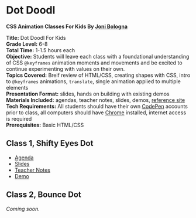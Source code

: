 # Dot Doodl
**CSS Animation Classes For Kids By [Joni Bologna](https://twitter.com/JoniTrythall)**

**Title:** Dot Doodl For Kids<br>
**Grade Level:** 6-8<br>
**Total Time:** 1-1.5 hours each<br>
**Objective:** Students will leave each class with a foundational understanding of CSS `@keyframes` animation moments and movements and be excited to continue experimenting with values on their own.<br> 
**Topics Covered:** Breif review of HTML/CSS, creating shapes with CSS, intro to `@keyframes` animations, `translate`, single animation applied to multiple elements<br>
**Presentation Format:** slides, hands on building with existing demos<br>
**Materials Included:** agendas, teacher notes, slides, demos, [reference site]()<br> 
**Tech Requirements:** All students should have their own [CodePen](http://codepen.io/) accounts prior to class, all computers should have [Chrome](https://www.google.com/chrome/) installed, internet access is required<br>
**Prerequisites:** Basic HTML/CSS<br>

## Class 1, Shifty Eyes Dot

* [Agenda]()
* [Slides]()
* [Teacher Notes]()
* [Demo]()

## Class 2, Bounce Dot
*Coming soon.*

